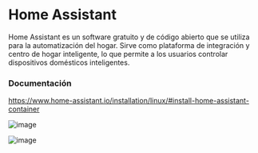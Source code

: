 # Home Assistant
Home Assistant es un software gratuito y de código abierto que se utiliza para la automatización del hogar. Sirve como plataforma de integración y centro de hogar inteligente, lo que permite a los usuarios controlar dispositivos domésticos inteligentes.

### Documentación

https://www.home-assistant.io/installation/linux/#install-home-assistant-container

![image](https://github.com/user-attachments/assets/e611a6c2-054a-4ea5-9fb3-1bf6f6a9e3e4)

![image](https://github.com/user-attachments/assets/e33109a7-9eec-46b9-9c7e-987fe549844d)
